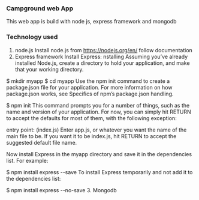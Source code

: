 ### Campground web App
This web app is build with node js, express framework and mongodb

### Technology used
1. node.js
Install node.js from https://nodejs.org/en/ follow documentation
2. Express framework
Install Express: 
nstalling
Assuming you’ve already installed Node.js, create a directory to hold your application, and make that your working directory.

$ mkdir myapp
$ cd myapp
Use the npm init command to create a package.json file for your application. For more information on how package.json works, see Specifics of npm’s package.json handling.

$ npm init
This command prompts you for a number of things, such as the name and version of your application. For now, you can simply hit RETURN to accept the defaults for most of them, with the following exception:

entry point: (index.js)
Enter app.js, or whatever you want the name of the main file to be. If you want it to be index.js, hit RETURN to accept the suggested default file name.

Now install Express in the myapp directory and save it in the dependencies list. For example:

$ npm install express --save
To install Express temporarily and not add it to the dependencies list:

$ npm install express --no-save
3. Mongodb
